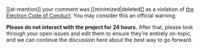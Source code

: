 [[at-mention]] your comment was [[minimized|deleted]] as a violation of [the Electron Code of Conduct](https://github.com/electron/electron/blob/main/CODE_OF_CONDUCT.md). You may consider this an official warning.

**Please do not interact with the project for 24 hours.** After that, please look through your open issues and edit them to ensure they're entirely on-topic, and we can continue the discussion here about the best way to go forward.
